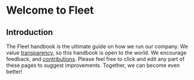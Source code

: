 # Welcome to Fleet

## Introduction

The Fleet handbook is the ultimate guide on how we run our company. We value [transparency](./company.md#openness), so this handbook is open to the world. We encourage feedback, and [contributions](./handbook.md#contributing-to-the-handbook). Please feel free to click and edit any part of these pages to suggest improvements. Together, we can become even better!



<meta name="maintainedBy" value="zwass">
